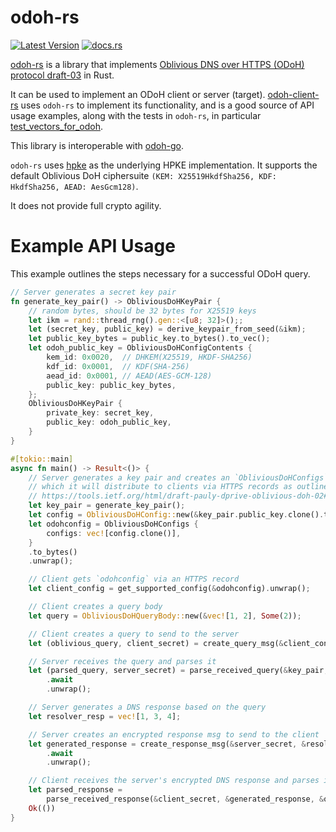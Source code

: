 # odoh-rs

[![Latest Version]][crates.io]
[![docs.rs](https://docs.rs/odoh-rs/badge.svg)](https://docs.rs/odoh-rs)

[Latest Version]: https://img.shields.io/crates/v/odoh-rs.svg
[crates.io]: https://crates.io/crates/odoh-rs

[odoh-rs] is a library that implements [Oblivious DNS over HTTPS (ODoH) protocol draft-03] in Rust.

It can be used to implement an ODoH client or server (target).
[odoh-client-rs] uses `odoh-rs` to implement its functionality, and is a good source of API usage examples, along with the tests in `odoh-rs`, in particular [test_vectors_for_odoh].

This library is interoperable with [odoh-go].

`odoh-rs` uses [hpke] as the underlying HPKE implementation. It supports the default Oblivious DoH ciphersuite
`(KEM: X25519HkdfSha256, KDF: HkdfSha256, AEAD: AesGcm128)`.

It does not provide full crypto agility.

[odoh-rs]: https://github.com/cloudflare/odoh-rs/
[Oblivious DNS over HTTPS (ODoH) protocol draft-03]: https://tools.ietf.org/html/draft-pauly-dprive-oblivious-doh-03
[odoh-client-rs]: https://github.com/cloudflare/odoh-client-rs/
[odoh-go]: https://github.com/cloudflare/odoh-go
[test_vectors_for_odoh]: https://github.com/cloudflare/odoh-rs/src/protocol.rs#L639
[hpke]: https://docs.rs/hpke/0.3.1/hpke/index.html
[protocol.rs]: https://github.com/cloudflare/odoh-rs/src/protocol.rs

# Example API Usage

This example outlines the steps necessary for a successful ODoH query.

```rust
// Server generates a secret key pair
fn generate_key_pair() -> ObliviousDoHKeyPair {
    // random bytes, should be 32 bytes for X25519 keys
    let ikm = rand::thread_rng().gen::<[u8; 32]>();;
    let (secret_key, public_key) = derive_keypair_from_seed(&ikm);
    let public_key_bytes = public_key.to_bytes().to_vec();
    let odoh_public_key = ObliviousDoHConfigContents {
        kem_id: 0x0020,  // DHKEM(X25519, HKDF-SHA256)
        kdf_id: 0x0001,  // KDF(SHA-256)
        aead_id: 0x0001, // AEAD(AES-GCM-128)
        public_key: public_key_bytes,
    };
    ObliviousDoHKeyPair {
        private_key: secret_key,
        public_key: odoh_public_key,
    }
}

#[tokio::main]
async fn main() -> Result<()> {
    // Server generates a key pair and creates an `ObliviousDoHConfigs` struct from it
    // which it will distribute to clients via HTTPS records as outlined in the draft:
    // https://tools.ietf.org/html/draft-pauly-dprive-oblivious-doh-02#section-5
    let key_pair = generate_key_pair();
    let config = ObliviousDoHConfig::new(&key_pair.public_key.clone().to_bytes().unwrap()).unwrap();
    let odohconfig = ObliviousDoHConfigs {
        configs: vec![config.clone()],
    }
    .to_bytes()
    .unwrap();

    // Client gets `odohconfig` via an HTTPS record
    let client_config = get_supported_config(&odohconfig).unwrap();

    // Client creates a query body
    let query = ObliviousDoHQueryBody::new(&vec![1, 2], Some(2));

    // Client creates a query to send to the server
    let (oblivious_query, client_secret) = create_query_msg(&client_config, &query).unwrap();

    // Server receives the query and parses it
    let (parsed_query, server_secret) = parse_received_query(&key_pair, &oblivious_query)
        .await
        .unwrap();

    // Server generates a DNS response based on the query
    let resolver_resp = vec![1, 3, 4];

    // Server creates an encrypted response msg to send to the client
    let generated_response = create_response_msg(&server_secret, &resolver_resp, None, &query)
        .await
        .unwrap();

    // Client receives the server's encrypted DNS response and parses it to recover the plaintext DNS response.
    let parsed_response =
        parse_received_response(&client_secret, &generated_response, &query).unwrap();
    Ok(())
}

```
